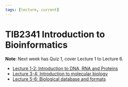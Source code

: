 ```yaml
---
tags: [lecture, current]
---
```


# TIB2341 Introduction to Bioinformatics

**Note**: Next week has Quiz 1, cover Lecture 1 to Lecture 6.

- [Lecture 1-2: Introduction to DNA, RNA and Proteins](202308082144.md)
- [Lecture 3-4: Introduction to molecular biology](202308152129.md)
- [Lecture 5-6: Biological database and formats](202308152045.md)
